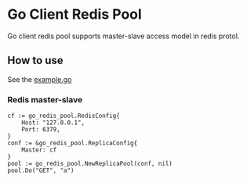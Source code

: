 # Go Client Redis Pool

Go client redis pool supports master-slave access model in redis protol.

## How to use

See the [example.go](./examples/example.go)

### Redis master-slave


```
cf := go_redis_pool.RedisConfig{
	Host: "127.0.0.1",
	Port: 6379,
}
conf := &go_redis_pool.ReplicaConfig{
	Master: cf
}
pool := go_redis_pool.NewReplicaPool(conf, nil)
pool.Do("GET", "a")
```
